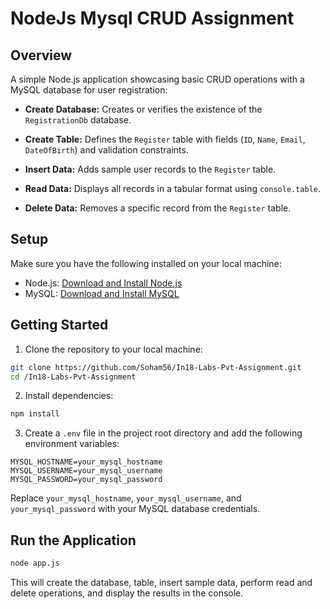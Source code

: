 # NodeJs Mysql CRUD Assignment

## Overview

A simple Node.js application showcasing basic CRUD operations with a MySQL database for user registration:

-   **Create Database:** Creates or verifies the existence of the `RegistrationDb` database.

-   **Create Table:** Defines the `Register` table with fields (`ID`, `Name`, `Email`, `DateOfBirth`) and validation constraints.

-   **Insert Data:** Adds sample user records to the `Register` table.

-   **Read Data:** Displays all records in a tabular format using `console.table`.

-   **Delete Data:** Removes a specific record from the `Register` table.

## Setup

Make sure you have the following installed on your local machine:

-   Node.js: [Download and Install Node.js](https://nodejs.org/)
-   MySQL: [Download and Install MySQL](https://dev.mysql.com/downloads/)

## Getting Started

1. Clone the repository to your local machine:

```bash
git clone https://github.com/Soham56/In18-Labs-Pvt-Assignment.git
cd /In18-Labs-Pvt-Assignment
```

2. Install dependencies:

```bash
npm install
```

3. Create a `.env` file in the project root directory and add the following environment variables:

```env
MYSQL_HOSTNAME=your_mysql_hostname
MYSQL_USERNAME=your_mysql_username
MYSQL_PASSWORD=your_mysql_password
```

Replace `your_mysql_hostname`, `your_mysql_username`, and `your_mysql_password` with your MySQL database credentials.

## Run the Application

```bash
node app.js
```

This will create the database, table, insert sample data, perform read and delete operations, and display the results in the console.

